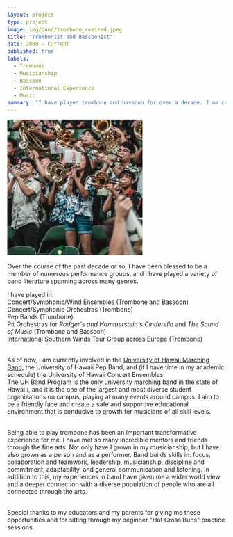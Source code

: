 ```yaml
---
layout: project
type: project
image: img/band/trombone_resized.jpeg
title: "Trombonist and Bassoonist"
date: 2008 - Current
published: true
labels:
  - Trombone
  - Musicianship
  - Bassoon
  - International Experience
  - Music
summary: "I have played trombone and bassoon for over a decade. I am currently a member of the University of Hawaii Marching Band and Pep Band."
---
```


<img class="img-fluid" src="../img/band/trombone_resized.jpeg">

Over the course of the past decade or so, I have been blessed to be a member of numerous performance groups, and I have played a variety of band literature spanning across many genres.

I have played in:<br>
Concert/Symphonic/Wind Ensembles (Trombone and Bassoon)<br>
Concert/Symphonic Orchestras (Trombone)<br>
Pep Bands (Trombone)<br>
Pit Orchestras for *Rodger's and Hammerstein's Cinderella* and *The Sound of Music* (Trombone and Bassoon)<br>
International Southern Winds Tour Group across Europe (Trombone)<br><br>

As of now, I am currently involved in the [University of Hawaii Marching Band](https://uhbands.org/athleticbands/), the University of Hawaii Pep Band, and (if I have time in my academic schedule) the University of Hawaii Concert Ensembles.<br>
The UH Band Program is the only university marching band in the state of Hawai'i, and it is the one of the largest and most diverse student organizations on campus, playing at many events around campus. I aim to be a friendly face and create a safe and supportive educational environment that is conducive to growth for musicians of all skill levels.<br><br>

Being able to play trombone has been an important transformative experience for me. I have met so many incredible mentors and friends through the fine arts. Not only have I grown in my musicianship, but I have also grown as a person and as a performer. Band builds skills in: focus, collaboration and teamwork, leadership, musicianship, discipline and commitment, adaptability, and general communication and listening. In addition to this, my experiences in band have given me a wider world view and a deeper connection with a diverse population of people who are all connected through the arts. <br><br>


Special thanks to my educators and my parents for giving me these opportunities and for sitting through my beginner "Hot Cross Buns" practice sessions.


